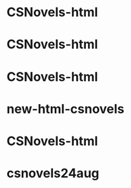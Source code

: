 # CSNovels-html
# CSNovels-html
# CSNovels-html
# new-html-csnovels
# CSNovels-html
# csnovels24aug
